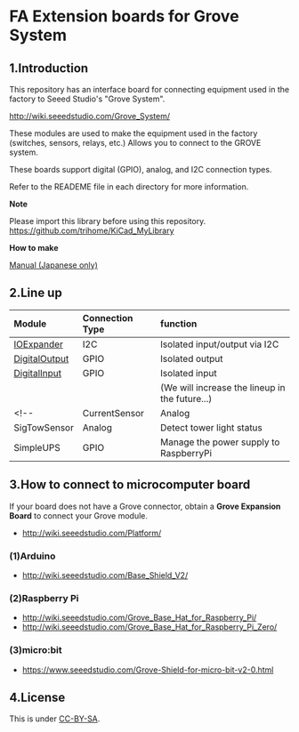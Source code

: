 # FA Extension boards for Grove System

## 1.Introduction

This repository has an interface board for connecting equipment used in the factory to Seeed Studio's "Grove System".

<http://wiki.seeedstudio.com/Grove_System/>

These modules are used to make the equipment used in the factory (switches, sensors, relays, etc.) Allows you to connect to the GROVE system.

These boards support digital (GPIO), analog, and I2C connection types.

Refer to the READEME file in each directory for more information.

**Note**

Please import this library before using this repository.
<https://github.com/trihome/KiCad_MyLibrary>

**How to make**

[Manual (Japanese only)](https://github.com/trihome/RasPi_PiFA/blob/master/doc/README_pcb.jp.md)

## 2.Line up

|Module|Connection Type |function |
|:---|:---|:---|
|[IOExpander](./IOExpander16ch/)     |I2C     |Isolated input/output via I2C   |
|[DigitalOutput](./DigitalOutput4ch)  |GPIO    |Isolated output  |
|[DigitalInput](./DigitalInput4ch)   |GPIO    |Isolated input   |
|      |    |(We will increase the lineup in the future...)   |
<!--|CurrentSensor  |Analog  |Current measurement using CT  |
|SigTowSensor   |Analog  |Detect tower light status   |
|SimpleUPS      |GPIO    |Manage the power supply to RaspberryPi   |-->

## 3.How to connect to microcomputer board

If your board does not have a Grove connector, obtain a **Grove Expansion Board** to connect your Grove module.

- <http://wiki.seeedstudio.com/Platform/>

### (1)Arduino

- <http://wiki.seeedstudio.com/Base_Shield_V2/>

### (2)Raspberry Pi

- <http://wiki.seeedstudio.com/Grove_Base_Hat_for_Raspberry_Pi/>
- <http://wiki.seeedstudio.com/Grove_Base_Hat_for_Raspberry_Pi_Zero/>

### (3)micro:bit

- <https://www.seeedstudio.com/Grove-Shield-for-micro-bit-v2-0.html>

## 4.License

This is under [CC-BY-SA](https://creativecommons.org/licenses/by-sa/4.0/).
